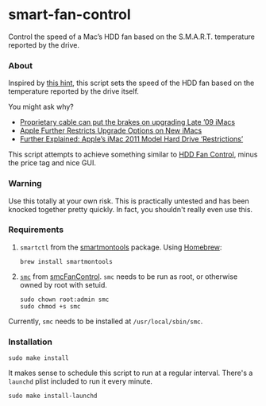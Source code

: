 smart-fan-control
=================

Control the speed of a Mac’s HDD fan based on the S.M.A.R.T. temperature reported by the drive.

### About

Inspired by [this hint](http://hints.macworld.com/article.php?story=20110704054835249), this script sets the speed of the HDD fan based on the temperature reported by the drive itself.

You might ask why?

* [Proprietary cable can put the brakes on upgrading Late ’09 iMacs](http://blog.macsales.com/2751-proprietary-cable-can-put-the-brakes-on-upgrading-late-09-imacs)
* [Apple Further Restricts Upgrade Options on New iMacs](http://blog.macsales.com/10146-apple-further-restricts-upgrade-options-on-new-imacs)
* [Further Explained: Apple’s iMac 2011 Model Hard Drive ‘Restrictions’](http://blog.macsales.com/10206-further-explained-apples-imac-2011-model-hard-drive-restrictions)

This script attempts to achieve something similar to [HDD Fan Control](http://www.hddfancontrol.com/), minus the price tag and nice GUI.

### Warning

Use this totally at your own risk. This is practically untested and has been knocked together pretty quickly. In fact, you shouldn't really even use this.

### Requirements

1. <code>smartctl</code> from the [smartmontools](https://www.smartmontools.org/) package. Using [Homebrew](https://brew.sh/):

    ```
    brew install smartmontools
    ```

2. <code>[smc](https://github.com/hholtmann/smcFanControl/tree/master/smc-command)</code> from [smcFanControl](https://github.com/hholtmann/smcFanControl). <code>smc</code> needs to be run as root, or otherwise owned by root with setuid.

    ```
    sudo chown root:admin smc
    sudo chmod +s smc
    ```

Currently, <code>smc</code> needs to be installed at <code>/usr/local/sbin/smc</code>.

### Installation

```
sudo make install
```

It makes sense to schedule this script to run at a regular interval. There's a <code>launchd</code> plist included to run it every minute.

```
sudo make install-launchd
```
